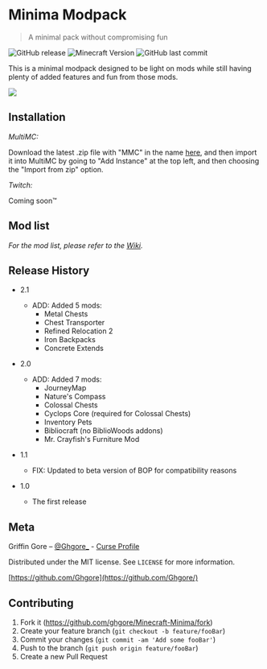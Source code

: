 # Minima Modpack
> A minimal pack without compromising fun

![GitHub release](https://img.shields.io/github/release/ghgore/Minecraft-Minima.svg)
![Minecraft Version](https://cf.way2muchnoise.eu/versions/jei.svg)
![GitHub last commit](https://img.shields.io/github/last-commit/ghgore/Minecraft-Minima.svg)

This is a minimal modpack designed to be light on mods while still having plenty of added features and fun from those mods. 

![](header.png)

## Installation

*MultiMC:*

Download the latest .zip file with "MMC" in the name [here](https://github.com/Ghgore/Minecraft-Minima/releases), and then import it into MultiMC by going to "Add Instance" at the top left, and then choosing the "Import from zip" option. 

*Twitch:*

Coming soon™

## Mod list

_For the mod list, please refer to the [Wiki][wiki]._

## Release History

* 2.1
    * ADD: Added 5 mods:
        * Metal Chests
        * Chest Transporter
        * Refined Relocation 2
        * Iron Backpacks
        * Concrete Extends
* 2.0
    * ADD: Added 7 mods:
        * JourneyMap
        * Nature's Compass
        * Colossal Chests
        * Cyclops Core (required for Colossal Chests)
        * Inventory Pets
        * Bibliocraft (no BiblioWoods addons)
        * Mr. Crayfish's Furniture Mod

* 1.1
    * FIX: Updated to beta version of BOP for compatibility reasons
* 1.0
    * The first release

## Meta

Griffin Gore – [@Ghgore_](https://twitter.com/Ghgore_) - [Curse Profile](https://www.curseforge.com/members/ghgore/projects)

Distributed under the MIT license. See ``LICENSE`` for more information.

[https://github.com/Ghgore](https://github.com/Ghgore/)

## Contributing

1. Fork it (<https://github.com/ghgore/Minecraft-Minima/fork>)
2. Create your feature branch (`git checkout -b feature/fooBar`)
3. Commit your changes (`git commit -am 'Add some fooBar'`)
4. Push to the branch (`git push origin feature/fooBar`)
5. Create a new Pull Request

<!-- Markdown link & img dfn's -->
[wiki]: https://github.com/ghgore/Minecraft-Minima/wiki